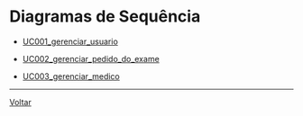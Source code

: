 # Diagramas de Sequência

- [UC001_gerenciar_usuario](UC001_gerenciar_usuario.md)

- [UC002_gerenciar_pedido_do_exame](UC002_gerenciar_pedido_do_exame.md)

- [UC003_gerenciar_medico](UC003_gerenciar_medico.md)

---

[Voltar](../README.md)
